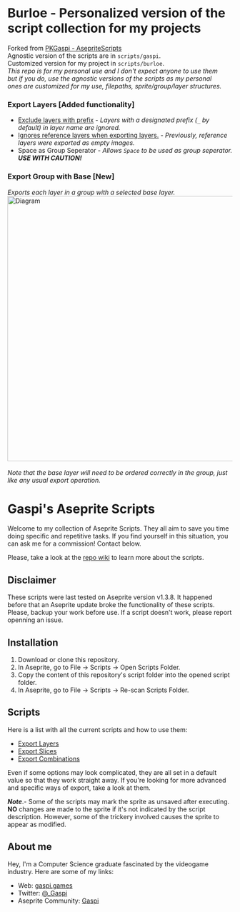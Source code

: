 # Burloe - Personalized version of the script collection for my projects
Forked from [PKGaspi - AsepriteScripts](https://github.com/PKGaspi/AsepriteScripts)<br>
Agnostic version of the scripts are in `scripts/gaspi`.<br>
Customized version for my project in `scripts/burloe`.<br>
*This repo is for my personal use and I don't expect anyone to use them<br>
but if you do, use the agnostic versions of the scripts as my personal<br> 
ones are customized for my use, filepaths, sprite/group/layer structures.*<br>

### Export Layers **[Added functionality]**
- [Exclude layers with prefix](https://github.com/PKGaspi/AsepriteScripts/pull/22) - *Layers with a designated prefix (`_` by default) in layer name are ignored.*<br>
- [Ignores reference layers when exporting layers.](https://github.com/PKGaspi/AsepriteScripts/pull/25) - *Previously, reference layers were exported as empty images.*
- Space as Group Seperator - *Allows `Space` to be used as group seperator. **USE WITH CAUTION!***<br>
        
### Export Group with Base **[New]** 
*Exports each layer in a group with a selected base layer.*
<img width="776" height="594" alt="Diagram" src="https://github.com/user-attachments/assets/0260278a-aedc-43a9-b3f6-171021c0812f" /> <br><br>
*Note that the base layer will need to be ordered correctly in the group, just like any usual export operation.*

            

# Gaspi's Aseprite Scripts

Welcome to my collection of Aseprite Scripts. They all aim to save you time
doing specific and repetitive tasks. If you find yourself in this situation, you
can ask me for a commission! Contact below.

Please, take a look at the [repo wiki](https://github.com/PKGaspi/AsepriteScripts/wiki)
to learn more about the scripts.

## Disclaimer
These scripts were last tested on Aseprite version v1.3.8. It happened before that
an Aseprite update broke the functionality of these scripts. Please, backup your work 
before use. If a script doesn't work, please report openning an issue.

## Installation

1. Download or clone this repository.
1. In Aseprite, go to File -> Scripts -> Open Scripts Folder.
1. Copy the content of this repository's script folder into the opened script
   folder.
1. In Aseprite, go to File -> Scripts -> Re-scan Scripts Folder.

## Scripts

Here is a list with all the current scripts and how to use them:
- [Export Layers](https://github.com/PKGaspi/AsepriteScripts/wiki/Export-Layers)
- [Export Slices](https://github.com/PKGaspi/AsepriteScripts/wiki/Export-Slices)
- [Export Combinations](https://github.com/PKGaspi/AsepriteScripts/wiki/Export-Combinations)

Even if some options may look complicated, they are all set in a default value
so that they work straight away. If you're looking for more advanced and
specific ways of export, take a look at them.  

***Note***.- Some of the scripts
may mark the sprite as unsaved after executing. **NO** changes are made to the
sprite if it's not indicated by the script description. However, some of the
trickery involved causes the sprite to appear as modified.


## About me
Hey, I'm a Computer Science graduate fascinated by the videogame industry.
Here are some of my links:
- Web: [gaspi.games](http://gaspi.games/)
- Twitter: [@_Gaspi](https://twitter.com/@_Gaspi)
- Aseprite Community: [Gaspi](https://community.aseprite.org/u/Gaspi/summary)
